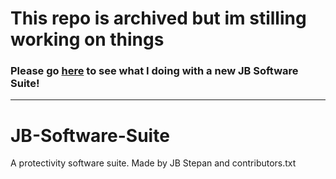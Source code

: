 # This repo is archived but im stilling working on things
### Please go [here](https://github.com/tonymoooon543/JBChat) to see what I doing with a new JB Software Suite!
----
# JB-Software-Suite
A protectivity software suite. Made by JB Stepan and contributors.txt
